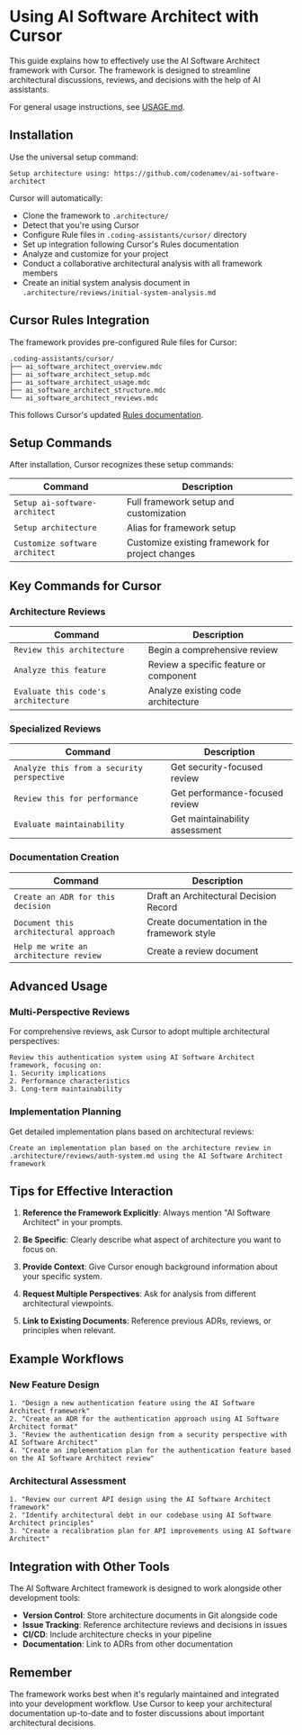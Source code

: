 # Using AI Software Architect with Cursor

This guide explains how to effectively use the AI Software Architect framework with Cursor. The framework is designed to streamline architectural discussions, reviews, and decisions with the help of AI assistants.

For general usage instructions, see [USAGE.md](USAGE.md).

## Installation

Use the universal setup command:

```
Setup architecture using: https://github.com/codenamev/ai-software-architect
```

Cursor will automatically:
- Clone the framework to `.architecture/`
- Detect that you're using Cursor
- Configure Rule files in `.coding-assistants/cursor/` directory
- Set up integration following Cursor's Rules documentation
- Analyze and customize for your project
- Conduct a collaborative architectural analysis with all framework members
- Create an initial system analysis document in `.architecture/reviews/initial-system-analysis.md`

## Cursor Rules Integration

The framework provides pre-configured Rule files for Cursor:

```
.coding-assistants/cursor/
├── ai_software_architect_overview.mdc
├── ai_software_architect_setup.mdc
├── ai_software_architect_usage.mdc
├── ai_software_architect_structure.mdc
└── ai_software_architect_reviews.mdc
```

This follows Cursor's updated [Rules documentation](https://docs.cursor.com/context/rules).

## Setup Commands

After installation, Cursor recognizes these setup commands:

| Command | Description |
|---------|-------------|
| `Setup ai-software-architect` | Full framework setup and customization |
| `Setup architecture` | Alias for framework setup |
| `Customize software architect` | Customize existing framework for project changes |

## Key Commands for Cursor

### Architecture Reviews

| Command | Description |
|---------|-------------|
| `Review this architecture` | Begin a comprehensive review |
| `Analyze this feature` | Review a specific feature or component |
| `Evaluate this code's architecture` | Analyze existing code architecture |

### Specialized Reviews

| Command | Description |
|---------|-------------|
| `Analyze this from a security perspective` | Get security-focused review |
| `Review this for performance` | Get performance-focused review |
| `Evaluate maintainability` | Get maintainability assessment |

### Documentation Creation

| Command | Description |
|---------|-------------|
| `Create an ADR for this decision` | Draft an Architectural Decision Record |
| `Document this architectural approach` | Create documentation in the framework style |
| `Help me write an architecture review` | Create a review document |

## Advanced Usage

### Multi-Perspective Reviews

For comprehensive reviews, ask Cursor to adopt multiple architectural perspectives:

```
Review this authentication system using AI Software Architect framework, focusing on:
1. Security implications
2. Performance characteristics 
3. Long-term maintainability
```

### Implementation Planning

Get detailed implementation plans based on architectural reviews:

```
Create an implementation plan based on the architecture review in .architecture/reviews/auth-system.md using the AI Software Architect framework
```

## Tips for Effective Interaction

1. **Reference the Framework Explicitly**: Always mention "AI Software Architect" in your prompts.

2. **Be Specific**: Clearly describe what aspect of architecture you want to focus on.

3. **Provide Context**: Give Cursor enough background information about your specific system.

4. **Request Multiple Perspectives**: Ask for analysis from different architectural viewpoints.

5. **Link to Existing Documents**: Reference previous ADRs, reviews, or principles when relevant.

## Example Workflows

### New Feature Design

```
1. "Design a new authentication feature using the AI Software Architect framework"
2. "Create an ADR for the authentication approach using AI Software Architect format"
3. "Review the authentication design from a security perspective with AI Software Architect"
4. "Create an implementation plan for the authentication feature based on the AI Software Architect review"
```

### Architectural Assessment

```
1. "Review our current API design using the AI Software Architect framework"
2. "Identify architectural debt in our codebase using AI Software Architect principles"
3. "Create a recalibration plan for API improvements using AI Software Architect"
```

## Integration with Other Tools

The AI Software Architect framework is designed to work alongside other development tools:

- **Version Control**: Store architecture documents in Git alongside code
- **Issue Tracking**: Reference architecture reviews and decisions in issues
- **CI/CD**: Include architecture checks in your pipeline
- **Documentation**: Link to ADRs from other documentation

## Remember

The framework works best when it's regularly maintained and integrated into your development workflow. Use Cursor to keep your architectural documentation up-to-date and to foster discussions about important architectural decisions.
